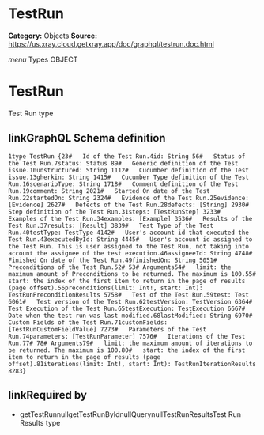# TestRun

**Category:** Objects
**Source:** https://us.xray.cloud.getxray.app/doc/graphql/testrun.doc.html

*menu* Types OBJECT
 # TestRun
 Test Run type

## linkGraphQL Schema definition
 `1type TestRun {23#   Id of the Test Run.4id: String 56#   Status of the Test Run.7status: Status 89#   Generic definition of the Test issue.10unstructured: String 1112#   Cucumber definition of the Test issue.13gherkin: String 1415#   Cucumber Type definition of the Test Run.16scenarioType: String 1718#   Comment definition of the Test Run.19comment: String 2021#   Started On date of the Test Run.22startedOn: String 2324#   Evidence of the Test Run.25evidence: [Evidence] 2627#   Defects of the Test Run.28defects: [String] 2930#   Step definition of the Test Run.31steps: [TestRunStep] 3233#   Examples of the Test Run.34examples: [Example] 3536#   Results of the Test Run.37results: [Result] 3839#   Test Type of the Test Run.40testType: TestType 4142#   User's account id that executed the Test Run.43executedById: String 4445#   User's account id assigned to the Test Run. This is user assigned to the Test Run, not taking into account the assignee of the test execution.46assigneeId: String 4748#   Finished On date of the Test Run.49finishedOn: String 5051#   Preconditions of the Test Run.52# 53# Arguments54#   limit: the maximum amount of Preconditions to be returned. The maximum is 100.55#   start: the index of the first item to return in the page of results (page offset).56preconditions(limit: Int!, start: Int): TestRunPreconditionResults 5758#   Test of the Test Run.59test: Test 6061#   Test version of the Test Run.62testVersion: TestVersion 6364#   Test Execution of the Test Run.65testExecution: TestExecution 6667#   Date when the test run was last modified.68lastModified: String 6970#   Custom Fields of the Test Run.71customFields: [TestRunCustomFieldValue] 7273#   Parameters of the Test Run.74parameters: [TestRunParameter] 7576#   Iterations of the Test Run.77# 78# Arguments79#   limit: the maximum amount of iterations to be returned. The maximum is 100.80#   start: the index of the first item to return in the page of results (page offset).81iterations(limit: Int!, start: Int): TestRunIterationResults 8283}`
## linkRequired by
 - getTestRunnullgetTestRunByIdnullQuerynullTestRunResultsTest Run Results type